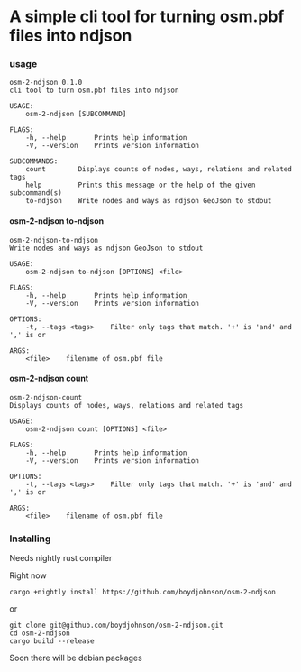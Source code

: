 # A simple cli tool for turning osm.pbf files into ndjson

### usage

```
osm-2-ndjson 0.1.0
cli tool to turn osm.pbf files into ndjson

USAGE:
    osm-2-ndjson [SUBCOMMAND]

FLAGS:
    -h, --help       Prints help information
    -V, --version    Prints version information

SUBCOMMANDS:
    count        Displays counts of nodes, ways, relations and related tags
    help         Prints this message or the help of the given subcommand(s)
    to-ndjson    Write nodes and ways as ndjson GeoJson to stdout
```

#### osm-2-ndjson to-ndjson
```
osm-2-ndjson-to-ndjson 
Write nodes and ways as ndjson GeoJson to stdout

USAGE:
    osm-2-ndjson to-ndjson [OPTIONS] <file>

FLAGS:
    -h, --help       Prints help information
    -V, --version    Prints version information

OPTIONS:
    -t, --tags <tags>    Filter only tags that match. '+' is 'and' and ',' is or

ARGS:
    <file>    filename of osm.pbf file
```

#### osm-2-ndjson count
```
osm-2-ndjson-count 
Displays counts of nodes, ways, relations and related tags

USAGE:
    osm-2-ndjson count [OPTIONS] <file>

FLAGS:
    -h, --help       Prints help information
    -V, --version    Prints version information

OPTIONS:
    -t, --tags <tags>    Filter only tags that match. '+' is 'and' and ',' is or

ARGS:
    <file>    filename of osm.pbf file
```

### Installing

Needs nightly rust compiler

Right now

```
cargo +nightly install https://github.com/boydjohnson/osm-2-ndjson

```

or

```
git clone git@github.com/boydjohnson/osm-2-ndjson.git
cd osm-2-ndjson
cargo build --release
```

Soon there will be debian packages

